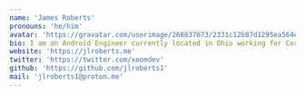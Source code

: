 ```yaml
---
name: 'James Roberts'
pronouns: 'he/him'
avatar: 'https://gravatar.com/userimage/268837073/2331c12b87d1295ea564e1d8b8ed00ea.jpeg?size=256'
bio: I am an Android Engineer currently located in Ohio working for Corporate Tools. I love continuing my learning in all things Android and Kotlin, however will take quite a few detours learning other languages and technologies. When I'm not learning or starting a new project I am reading or spending time with family. If you can't find me, you'll find me on my motorcycle getting away.
website: 'https://jlroberts.me'
twitter: 'https://twitter.com/xoomdev'
github: 'https://github.com/jlroberts1'
mail: 'jlroberts1@proton.me'
---
```

